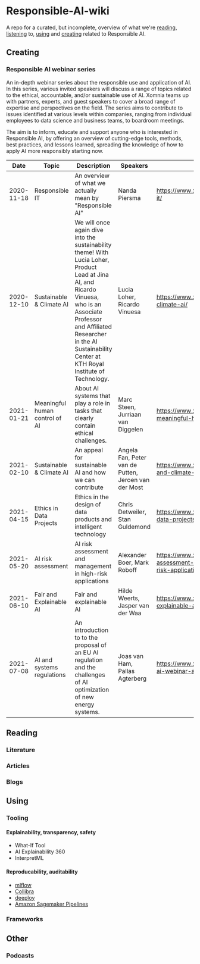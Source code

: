 # Responsible-AI-wiki

A repo for a curated, but incomplete, overview of what we're [reading](#reading), [listening](#other) to, [using](#using) and [creating](#creating) related to Responsible AI.

<a name="creating"></a>
## Creating

### Responsible AI webinar series

An in-depth webinar series about the responsible use and application of AI. In this series, various invited speakers will discuss a range of topics related to the ethical, accountable, and/or sustainable use of AI. Xomnia teams up with partners, experts, and guest speakers to cover a broad range of expertise and perspectives on the field. The series aims to contribute to issues identified at various levels within companies, ranging from individual employees to data science and business teams, to boardroom meetings.

The aim is to inform, educate and support anyone who is interested in Responsible AI, by offering an overview of cutting-edge tools, methods, best practices, and lessons learned, spreading the knowledge of how to apply AI more responsibly starting now.

| Date | Topic | Description | Speakers | Link (inc recap) |
| --- | --- | --- | --- | --- |
| 2020-11-18 | Responsible IT | An overview of what we actually mean by "Responsible AI" | Nanda Piersma | https://www.xomnia.com/event/responsible-it/ |
| 2020-12-10 | Sustainable & Climate AI | We will once again dive into the sustainability theme! With Lucia Loher, Product Lead at Jina AI, and Ricardo Vinuesa, who is an Associate Professor and Affiliated Researcher in the AI Sustainability Center at KTH Royal Institute of Technology. | Lucia Loher, Ricardo Vinuesa | https://www.xomnia.com/event/sustainable-climate-ai/ |
| 2021-01-21 | Meaningful human control of AI | About AI systems that play a role in tasks that clearly contain ethical challenges. | Marc Steen, Jurriaan van Diggelen | https://www.xomnia.com/event/ai-trough-meaningful-human-control/ |
| 2021-02-10 | Sustainable & Climate AI | An appeal for sustainable AI and how we can contribute | Angela Fan, Peter van de Putten, Jeroen van der Most | https://www.xomnia.com/event/sustainable-and-climate-ai/ |
| 2021-04-15 | Ethics in Data Projects | Ethics in the design of data products and intelligent technology | Chris Detweiler, Stan Guldemond | https://www.xomnia.com/event/ethics-in-data-projects/ |
| 2021-05-20 | AI risk assessment | AI risk assessment and management in high-risk applications | Alexander Boer, Mark Roboff | https://www.xomnia.com/event/ai-risk-assessment-and-management-in-high-risk-applications/ |
| 2021-06-10 | Fair and Explainable AI | Fair and explainable AI | Hilde Weerts, Jasper van der Waa | https://www.xomnia.com/event/fair-and-explainable-ai/ |
| 2021-07-08 | AI and systems regulations | An introduction to to the proposal of an EU AI regulation and the challenges of AI optimization of new energy systems. | Joas van Ham, Pallas Agterberg | https://www.xomnia.com/event/responsible-ai-webinar-ai-and-systems-regulations/ |

<a name="reading"></a>
## Reading

### Literature

### Articles

### Blogs

<a name="using"></a>
## Using

### Tooling

#### Explainability, transparency, safety
* What-If Tool
* AI Explainability 360
* InterpretML


#### Reproducability, auditability
* [mlflow](https://mlflow.org)
* [Collibra](https://www.collibra.com)
* [deeploy](https://www.deeploy.ml)
* [Amazon Sagemaker Pipelines](https://aws.amazon.com/sagemaker/pipelines/)

### Frameworks

<a name="other"></a>
## Other

### Podcasts
